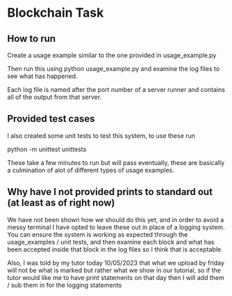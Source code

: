 # Blockchain Task

## How to run

Create a usage example similar to the one provided in usage_example.py

Then run this using python usage_example.py and examine the log files to see what has happened.

Each log file is named after the port number of a server runner and contains all of the output from that server.

## Provided test cases

I also created some unit tests to test this system, to use these run

python -m unittest unittests

These take a few minutes to run but will pass eventually, these are basically a culmination of alot of different types
of usage examples.

## Why have I not provided prints to standard out (at least as of right now)

We have not been shown how we should do this yet, and in order to avoid a messy terminal I have opted to leave these out in
place of a logging system. You can ensure the system is working as expected through the usage_examples / unit tests, and then
examine each block and what has been accepted inside that block in the log files so I think that is acceptable.

Also, I was told by my tutor today 10/05/2023 that what we upload by friday will not be what is marked but rather what we
show in our tutorial, so if the tutor would like me to have print statements on that day then I will add them / sub them in 
for the logging statements